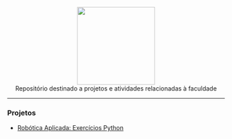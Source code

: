 <p align="center"><img src="https://upload.wikimedia.org/wikipedia/commons/thumb/f/fd/Logo_CEFET-MG.png/768px-Logo_CEFET-MG.png" width="180">
<br>Repositório destinado a projetos e atividades relacionadas à faculdade
<hr>
  
### Projetos
- <a href="https://github.com/isaaccarvalho/cefetmg/tree/main/Robotica_aplicada/Exercicios_python">Robótica Aplicada: Exercícios Python